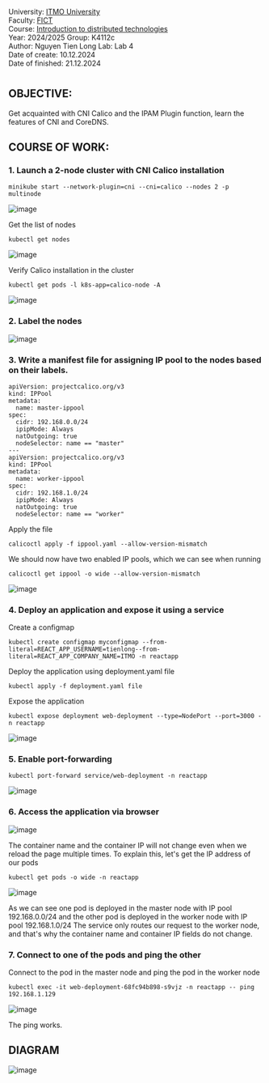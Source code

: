 University: [ITMO University](https://itmo.ru/ru/)  
Faculty: [FICT](https://fict.itmo.ru)  
Course: [Introduction to distributed technologies](https://github.com/itmo-ict-faculty/introduction-to-distributed-technologies)  
Year: 2024/2025
Group: K4112c  
Author: Nguyen Tien Long
Lab: Lab 4  
Date of create: 10.12.2024  
Date of finished: 21.12.2024

#

## OBJECTIVE:

Get acquainted with CNI Calico and the IPAM Plugin function, learn the features of CNI and CoreDNS.

## COURSE OF WORK:

### 1. Launch a 2-node cluster with CNI Calico installation

```
minikube start --network-plugin=cni --cni=calico --nodes 2 -p multinode
```

![image](./img/Screenshot%202024-12-19%20124557.png)

Get the list of nodes

```
kubectl get nodes
```

![image](./img/Screenshot%202024-12-19%20124736.png)

Verify Calico installation in the cluster

```
kubectl get pods -l k8s-app=calico-node -A
```

![image](./img/Screenshot%202024-12-19%20125113.png)

### 2. Label the nodes

![image](./img/Screenshot%202024-12-19%20125330.png)

### 3. Write a manifest file for assigning IP pool to the nodes based on their labels.

```
apiVersion: projectcalico.org/v3
kind: IPPool
metadata:
  name: master-ippool
spec:
  cidr: 192.168.0.0/24
  ipipMode: Always
  natOutgoing: true
  nodeSelector: name == "master"
---
apiVersion: projectcalico.org/v3
kind: IPPool
metadata:
  name: worker-ippool
spec:
  cidr: 192.168.1.0/24
  ipipMode: Always
  natOutgoing: true
  nodeSelector: name == "worker"
```

Apply the file

```
calicoctl apply -f ippool.yaml --allow-version-mismatch
```

We should now have two enabled IP pools, which we can see when running

```
calicoctl get ippool -o wide --allow-version-mismatch
```

![image](./img/Screenshot%202024-12-19%20175209.png)

### 4. Deploy an application and expose it using a service

Create a configmap

```
kubectl create configmap myconfigmap --from-literal=REACT_APP_USERNAME=tienlong--from-literal=REACT_APP_COMPANY_NAME=ITMO -n reactapp
```

Deploy the application using deployment.yaml file

```
kubectl apply -f deployment.yaml file
```

Expose the application

```
kubectl expose deployment web-deployment --type=NodePort --port=3000 -n reactapp
```

![image](./img/Screenshot%202024-12-19%20190309.png)

### 5. Enable port-forwarding

```
kubectl port-forward service/web-deployment -n reactapp
```

![image](./img/Screenshot%202024-12-19%20182540.png)

### 6. Access the application via browser

![image](./img/Screenshot%202024-12-19%20192421.png)

The container name and the container IP will not change even when we reload the page multiple times. To explain this, let's get the IP address of our pods

```
kubectl get pods -o wide -n reactapp
```

![image](./img/Screenshot%202024-12-19%20190522.png)

As we can see one pod is deployed in the master node with IP pool 192.168.0.0/24 and the other pod is deployed in the worker node with IP pool 192.168.1.0/24
The service only routes our request to the worker node, and that's why the container name and container IP fields do not change.

### 7. Connect to one of the pods and ping the other

Connect to the pod in the master node and ping the pod in the worker node

```
kubectl exec -it web-deployment-68fc94b898-s9vjz -n reactapp -- ping 192.168.1.129
```

![image](./img/Screenshot%202024-12-19%20190508.png)

The ping works.

## DIAGRAM

![image](./img/Screenshot%202024-12-21%20031112.png)
